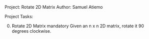 Project: Rotate 2D Matrix
Author: Samuel Atiemo

Project Tasks:

0. Rotate 2D Matrix
mandatory
Given an n x n 2D matrix, rotate it 90 degrees clockwise.
